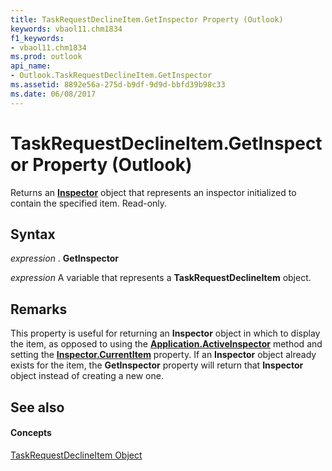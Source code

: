 ```yaml
---
title: TaskRequestDeclineItem.GetInspector Property (Outlook)
keywords: vbaol11.chm1834
f1_keywords:
- vbaol11.chm1834
ms.prod: outlook
api_name:
- Outlook.TaskRequestDeclineItem.GetInspector
ms.assetid: 8892e56a-275d-b9df-9d9d-bbfd39b98c33
ms.date: 06/08/2017
---
```



# TaskRequestDeclineItem.GetInspector Property (Outlook)

Returns an **[Inspector](inspector-object-outlook.md)** object that represents an inspector initialized to contain the specified item. Read-only.


## Syntax

 _expression_ . **GetInspector**

 _expression_ A variable that represents a **TaskRequestDeclineItem** object.


## Remarks

This property is useful for returning an **Inspector** object in which to display the item, as opposed to using the **[Application.ActiveInspector](application-activeinspector-method-outlook.md)** method and setting the **[Inspector.CurrentItem](inspector-currentitem-property-outlook.md)** property. If an **Inspector** object already exists for the item, the **GetInspector** property will return that **Inspector** object instead of creating a new one.


## See also


#### Concepts


[TaskRequestDeclineItem Object](taskrequestdeclineitem-object-outlook.md)

